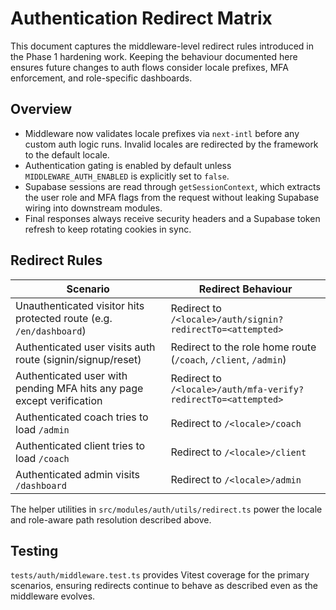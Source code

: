 # Authentication Redirect Matrix

This document captures the middleware-level redirect rules introduced in the
Phase 1 hardening work. Keeping the behaviour documented here ensures future
changes to auth flows consider locale prefixes, MFA enforcement, and
role-specific dashboards.

## Overview

- Middleware now validates locale prefixes via `next-intl` before any custom
  auth logic runs. Invalid locales are redirected by the framework to the
  default locale.
- Authentication gating is enabled by default unless `MIDDLEWARE_AUTH_ENABLED`
  is explicitly set to `false`.
- Supabase sessions are read through `getSessionContext`, which extracts the
  user role and MFA flags from the request without leaking Supabase wiring into
  downstream modules.
- Final responses always receive security headers and a Supabase token refresh
  to keep rotating cookies in sync.

## Redirect Rules

| Scenario                                                              | Redirect Behaviour                                              |
| --------------------------------------------------------------------- | --------------------------------------------------------------- |
| Unauthenticated visitor hits protected route (e.g. `/en/dashboard`)   | Redirect to `/<locale>/auth/signin?redirectTo=<attempted>`      |
| Authenticated user visits auth route (signin/signup/reset)            | Redirect to the role home route (`/coach`, `/client`, `/admin`) |
| Authenticated user with pending MFA hits any page except verification | Redirect to `/<locale>/auth/mfa-verify?redirectTo=<attempted>`  |
| Authenticated coach tries to load `/admin`                            | Redirect to `/<locale>/coach`                                   |
| Authenticated client tries to load `/coach`                           | Redirect to `/<locale>/client`                                  |
| Authenticated admin visits `/dashboard`                               | Redirect to `/<locale>/admin`                                   |

The helper utilities in `src/modules/auth/utils/redirect.ts` power the locale
and role-aware path resolution described above.

## Testing

`tests/auth/middleware.test.ts` provides Vitest coverage for the primary
scenarios, ensuring redirects continue to behave as described even as the
middleware evolves.
